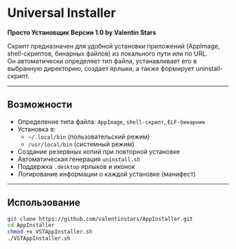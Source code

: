 # Universal Installer

**Просто Установщик Версии 1.0 by Valentin Stars**  

Скрипт предназначен для удобной установки приложений (AppImage, shell-скриптов, бинарных файлов) из локального пути или по URL.  
Он автоматически определяет тип файла, устанавливает его в выбранную директорию, создает ярлыки, а также формирует uninstall-скрипт.  

---

## Возможности
- Определение типа файла: `AppImage`, `shell-скрипт`, `ELF-бинарник`
- Установка в:
  - `~/.local/bin` (пользовательский режим)
  - `/usr/local/bin` (системный режим)
- Создание резервных копий при повторной установке
- Автоматическая генерация `uninstall.sh`
- Поддержка `.desktop` ярлыков и иконок
- Логирование информации о каждой установке (манифест)

---

## Использование

```bash
git clone https://github.com/valentinstars/AppInstaller.git
cd AppInstaller
chmod +x VSTAppInstaller.sh
./VSTAppInstaller.sh
```
